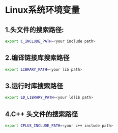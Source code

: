 # Linux系统环境变量

## 1.头文件的搜索路径:

```  bash
export C_INCLUDE_PATH=<your include path>
```

## 2.编译链接库搜索路径

``` bash
export LIBRARY_PATH=<your lib path>
```

## 3.运行时库搜索路径

``` bash
export LD_LIBRARY_PATH=<your ldlib path>
```

## 4.C++ 头文件的搜索路径

``` bash
export CPLUS_INCLUDE_PATH=<your c++ include path>
```



